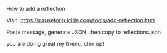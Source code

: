  How to add a reflection

Visit: https://pauseforsuicide.com/tools/add-reflection.html

Paste message, generate JSON, then copy to reflections.json

you are doing great my friend, chin up!
